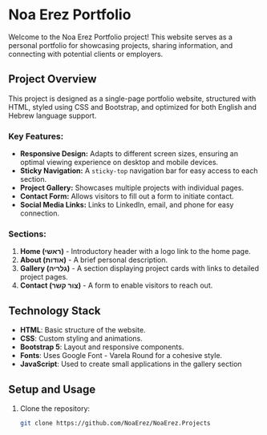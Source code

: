 # Noa Erez Portfolio

Welcome to the Noa Erez Portfolio project! This website serves as a personal portfolio for showcasing projects, sharing information, and connecting with potential clients or employers.

## Project Overview

This project is designed as a single-page portfolio website, structured with HTML, styled using CSS and Bootstrap, and optimized for both English and Hebrew language support. 

### Key Features:
- **Responsive Design:** Adapts to different screen sizes, ensuring an optimal viewing experience on desktop and mobile devices.
- **Sticky Navigation:** A `sticky-top` navigation bar for easy access to each section.
- **Project Gallery:** Showcases multiple projects with individual pages.
- **Contact Form:** Allows visitors to fill out a form to initiate contact.
- **Social Media Links:** Links to LinkedIn, email, and phone for easy connection.

### Sections:
1. **Home (ראשי)** - Introductory header with a logo link to the home page.
2. **About (אודות)** - A brief personal description.
3. **Gallery (גלריה)** - A section displaying project cards with links to detailed project pages.
4. **Contact (צור קשר)** - A form to enable visitors to reach out.

## Technology Stack

- **HTML**: Basic structure of the website.
- **CSS**: Custom styling and animations.
- **Bootstrap 5**: Layout and responsive components.
- **Fonts**: Uses Google Font - Varela Round for a cohesive style.
- **JavaScript**: Used to create small applications in the gallery section

## Setup and Usage

1. Clone the repository:
   ```bash
   git clone https://github.com/NoaErez/NoaErez.Projects
